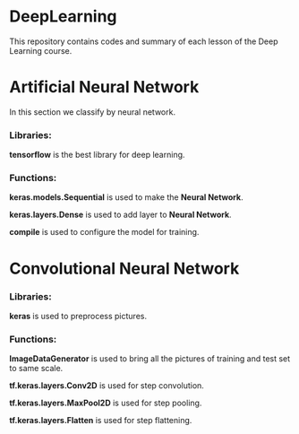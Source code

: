 # DeepLearning
This repository contains codes and summary of each lesson of the Deep Learning course.


# Artificial Neural Network
In this section we classify by neural network.

### Libraries:
__tensorflow__ is the best library for deep learning.

### Functions:
__keras.models.Sequential__ is used to make the **Neural Network**.

__keras.layers.Dense__ is used to add layer to **Neural Network**.

__compile__ is used to configure the model for training.


# Convolutional Neural Network

### Libraries:
__keras__ is used to preprocess pictures.

### Functions:
__ImageDataGenerator__ is used to bring all the pictures of training and test set to same scale.

__tf.keras.layers.Conv2D__ is used for step convolution.

__tf.keras.layers.MaxPool2D__ is used for step pooling.

__tf.keras.layers.Flatten__ is used for step flattening.

